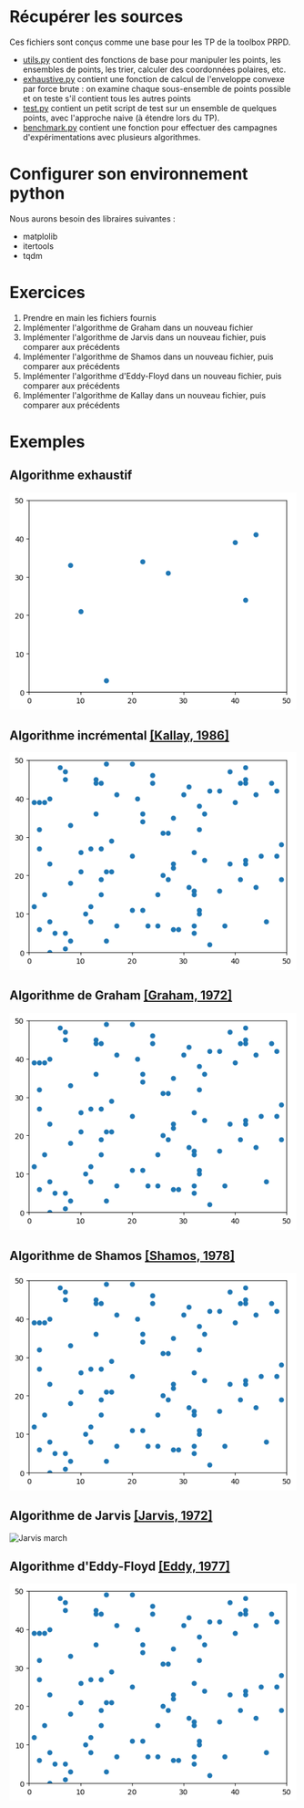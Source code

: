 # Récupérer les sources

Ces fichiers sont conçus comme une base pour les TP de la toolbox PRPD.
+ [utils.py](utils.py) contient des fonctions de base pour manipuler les points, les ensembles de points, les trier, calculer des coordonnées polaires, etc.
+ [exhaustive.py](exhaustive.py) contient une fonction de calcul de l'enveloppe convexe par force brute : on examine chaque sous-ensemble de points possible et on teste s'il contient tous les autres points
+ [test.py](test.py) contient un petit script de test sur un ensemble de quelques points, avec l'approche naive (à étendre lors du TP).
+ [benchmark.py](benchmark.py) contient une fonction pour effectuer des campagnes d'expérimentations avec plusieurs algorithmes.

# Configurer son environnement python

Nous aurons besoin des libraires suivantes :
+ matplolib
+ itertools
+ tqdm

# Exercices

1. Prendre en main les fichiers fournis
2. Implémenter l'algorithme de Graham dans un nouveau fichier 
3. Implémenter l'algorithme de Jarvis dans un nouveau fichier, puis comparer aux précédents
4. Implémenter l'algorithme de Shamos dans un nouveau fichier, puis comparer aux précédents
5. Implémenter l'algorithme d'Eddy-Floyd dans un nouveau fichier, puis comparer aux précédents
6. Implémenter l'algorithme de Kallay dans un nouveau fichier, puis comparer aux précédents


# Exemples

## Algorithme exhaustif
![Brute force](figs/anim-exhaustive.gif)

## Algorithme incrémental [[Kallay, 1986]](refs/kallay-1986.pdf)
![Incremental](figs/anim-incremental.gif)

## Algorithme de Graham [[Graham, 1972]](refs/graham-1972.pdf)
![Graham's scan](figs/anim-graham.gif)

## Algorithme de Shamos [[Shamos, 1978]](refs/shamos-1978.pdf)
![Divide and conquer](figs/anim-shamos.gif)

## Algorithme de Jarvis [[Jarvis, 1972]](refs/jarvis-1972.pdf)
![Jarvis march](figs/anim-jarvis.gif)

## Algorithme d'Eddy-Floyd [[Eddy, 1977]](refs/eddy-1977.pdf)
![Eddy-Floyd](figs/anim-eddyfloyd.gif)



